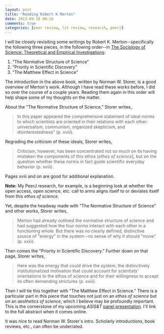 ```yaml
---
layout: post
title: "Reading Robert K Merton"
date: 2013-09-18 08:16
comments: true
categories: [peer review, lit review, research, peerj]
---
```


I will be closely revisiting some writings by Robert K.
Merton--specifically the following three pieces, in the following
order--in [The Sociology of Science: Theoretical and Empirical
Investigations](http://www.worldcat.org/oclc/817893417):

1. "The Normative Structure of Science"
1. "Priority in Scientific Discovery"
1. "The Matthew Effect in Science"

The introduction in the above book, written by Norman W. Storer,
is a good overview of Merton's work. Although I have read these
works before, I did so over the course of a couple years. Reading
them again in this order will help shape some of my thoughts on
the matter.

About the "The Normative Structure of Science," Storer writes,

> In this paper appeared the comprehensive statement of ideal
> norms to which scientists are oriented in their relations with
> each other: universalism, communism, organized skepticism, and
> disinterestedness" (p. xviii).

Regrading the criticism of these ideals, Storer writes,

> Criticism, however, has been concentrated not so much on its
> having mistaken the components of this ethos [*ethos of
> science*], but on the question whether these norms in fact guide
> scientific everyday behavior (p. xviii).

Pages xviii and on are good for additional explanation.

**Note:** My PeerJ research, for example, is a beginning look at
whether the open access, open science, etc. call to arms aligns
itself to or deviates itself from this *ethos of science*.

Yet, despite the headway made with "The Normative Structure of
Science" and other works, Storer writes,

> Merton had already outlined the normative structure of science
> and had suggested how the four norms interact with each other in
> a functioning whole. But there was no clearly defined,
> distinctive source of "energy" in the system--no sense of why it
> should "move" (p. xxiii).

Then comes the "Priority in Scientific Discovery." Further down on
that page, Storer writes, 

> Here was the energy that could drive the system, the
> distinctively institutionalized motivation that could account
> for scientists' orientations to the ethos of science and for
> their willingness to accept its often demanding strictures (p.
> xxiii).

Then I will tie this together with "The Matthew Effect in
Science." There is a particular part in this piece that touches
not just on an *ethos of science* but on an *aesthetics of
science*, which I believe may be profoundly important. This is the
cornerstone of my upcoming *ASIS&T* [panel
presentation](http://asis.org/asist2013/abstracts/panels/36.html).
I'll link to the full abstract when it comes online.

It was nice to read Norman W. Storer's intro. Scholarly
introductions, book reviews, etc., can often be underrated.
